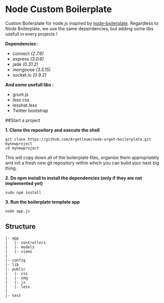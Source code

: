 Node Custom Boilerplate
=======================
Custom Boilerplate for node.js inspired by [node-boilerplate](https://github.com/robrighter/node-boilerplate). 
Regardless to Node Boilerplate, we use the same dependencies, but adding some libs usefull in every projects !


**Dependencies :**
  - connect *(2.7.6)*
  - express *(3.0.6)*
  - jade *(0.31.2)*
  - mongoose *(3.5.15)*
  - socket.io *(0.9.2)*

**And some usefull libs :**
  - grunt.js
  - less css
  - lesshat.less
  - Twitter bootstrap

##Start a project

**1. Clone the repository and execute the shell**

  	git clone https://github.com/Argetloum/node-arget-boilerplate.git mynewproject
	cd mynewproject

This will copy down all of the boilerplate files, organize them appropriately and init a fresh new git repository within which you can build your next big thing.

**2. Do npm install to install the dependencies (only if they are not implemented yet)**

	sudo npm install

**3. Run the boilerplate template app**

	node app.js
	
## Structure

	|- app
	|   |- controllers
	|   |- models
	|   |- views
	|
	|- config
	|- lib
	|- public
	|   |- css
	|   |- img
	|   |- js
	|   |- less
	|
	|- test

